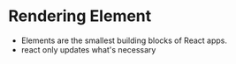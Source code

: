 # Rendering Element

- Elements are the smallest building blocks of React apps.
- react only updates what's necessary
